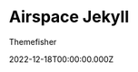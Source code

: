 ---
title: Airspace Jekyll
github: https://github.com/themefisher/airspace-jekyll/
demo: https://demo.themefisher.com/airspace/
author: Themefisher
author_link: https://themefisher.com
date: 2022-12-18T00:00:00.000Z
description: Airspace is a Jekyll business theme that is perfect for agencies or small businesses.
ssg:
  - Jekyll
css:
  - Bootstrap
cms:
  - Markdown
category:
  - Business
draft: false
---